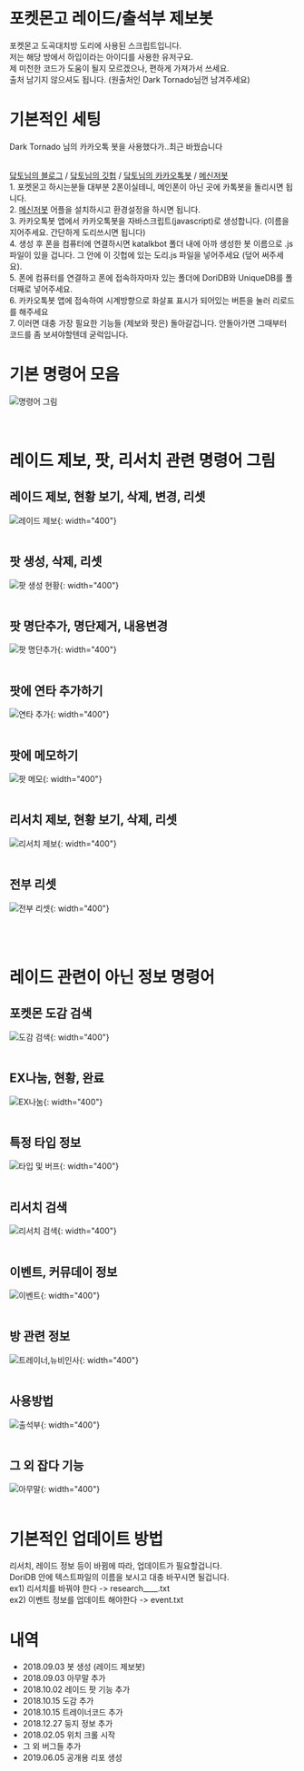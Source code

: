 # 포켓몬고 레이드/출석부 제보봇
포켓몬고 도곡대치방 도리에 사용된 스크립트입니다.<br>
저는 해당 방에서 하입이라는 아이디를 사용한 유저구요.<br>
제 미천한 코드가 도움이 될지 모르겠으나, 편하게 가져가서 쓰세요.<br>
출처 남기지 않으셔도 됩니다. (원출처인 Dark Tornado님껀 남겨주세요)



# 기본적인 세팅
Dark Tornado 님의 카카오톡 봇을 사용했다가..최근 바꿨습니다

<br>[닼토님의 블로그](https://m.blog.naver.com/PostView.nhn?blogId=dt3141592&logNo=221213789127&proxyReferer=https%3A%2F%2Fwww.google.com%2F) / [닼토님의 깃헙](https://github.com/DarkTornado) / [닼토님의 카카오톡봇](https://play.google.com/store/apps/details?id=com.darktornado.kakaobot&hl=ko) / [메신저봇](https://play.google.com/store/apps/details?id=com.xfl.kakaotalkbot)
<br>1. 포켓몬고 하시는분들 대부분 2폰이실테니, 메인폰이 아닌 곳에 카톡봇을 돌리시면 됩니다.
<br>2. [메신저봇](https://play.google.com/store/apps/details?id=com.xfl.kakaotalkbot) 어플을 설치하시고 환경설정을 하시면 됩니다.
<br>3. 카카오톡봇 앱에서 카카오톡봇을 자바스크립트(javascript)로 생성합니다. (이름을 지어주세요. 간단하게 도리쓰시면 됩니다)
<br>4. 생성 후 폰을 컴퓨터에 연결하시면 katalkbot 폴더 내에 아까 생성한 봇 이름으로 .js파일이 있을 겁니다. 그 안에 이 깃헙에 있는 도리.js 파일을 넣어주세요 (덮어 써주세요).
<br>5. 폰에 컴퓨터를 연결하고 폰에 접속하자마자 있는 폴더에 DoriDB와 UniqueDB를 폴더째로 넣어주세요.
<br>6. 카카오톡봇 앱에 접속하여 시계방향으로 화살표 표시가 되어있는 버튼을 눌러 리로드를 해주세요
<br>7. 이러면 대충 가장 필요한 기능들 (제보와 팟은) 돌아갈겁니다. 안돌아가면 그때부터 코드를 좀 보셔야할텐데 굳럭입니다.

# 기본 명령어 모음
![명령어 그림](https://user-images.githubusercontent.com/24535854/61105750-d15bc900-a4b5-11e9-86d2-26720aa9919f.png)
<br><br><br>
# 레이드 제보, 팟, 리서치 관련 명령어 그림
## 레이드 제보, 현황 보기, 삭제, 변경, 리셋
![레이드 제보](https://user-images.githubusercontent.com/24535854/61105452-ed129f80-a4b4-11e9-99d3-d22fe9c8138b.jpg){: width="400"}<br><br>
## 팟 생성, 삭제, 리셋
![팟 생성 현황](https://user-images.githubusercontent.com/24535854/61105450-ed129f80-a4b4-11e9-8e1d-76d119e0ed99.jpg){: width="400"}<br><br>
## 팟 명단추가, 명단제거, 내용변경
![팟 명단추가](https://user-images.githubusercontent.com/24535854/61105468-ef74f980-a4b4-11e9-8615-919c20aa3fd3.jpg){: width="400"}<br><br>
## 팟에 연타 추가하기
![연타 추가](https://user-images.githubusercontent.com/24535854/61105460-edab3600-a4b4-11e9-9f12-7cfb9a6eca99.jpg){: width="400"}<br><br>
## 팟에 메모하기
![팟 메모](https://user-images.githubusercontent.com/24535854/61105467-ef74f980-a4b4-11e9-82f7-e809c8cc3812.jpg){: width="400"}<br><br>
## 리서치 제보, 현황 보기, 삭제, 리셋
![리서치 제보 ](https://user-images.githubusercontent.com/24535854/61105457-edab3600-a4b4-11e9-86cf-23a691fdf1a3.jpg){: width="400"}<br><br>
## 전부 리셋
![전부 리셋](https://user-images.githubusercontent.com/24535854/61105463-eedc6300-a4b4-11e9-9fd8-9f75edd8152c.jpg){: width="400"}<br><br>
<br><br>
# 레이드 관련이 아닌 정보 명령어
## 포켓몬 도감 검색
![도감 검색](https://user-images.githubusercontent.com/24535854/61105451-ed129f80-a4b4-11e9-8c25-4df2fedd7a53.jpg){: width="400"}<br><br>
## EX나눔, 현황, 완료
![EX나눔](https://user-images.githubusercontent.com/24535854/61105434-dff5b080-a4b4-11e9-8829-6900eccf8a77.jpg){: width="400"}<br><br>
## 특정 타입 정보
![타입 및 버프](https://user-images.githubusercontent.com/24535854/61105465-eedc6300-a4b4-11e9-9c65-3dbfe9bbf8e2.jpg){: width="400"}<br><br>
## 리서치 검색
![리서치 검색](https://user-images.githubusercontent.com/24535854/61105455-ed129f80-a4b4-11e9-82e0-2353637cb121.jpg){: width="400"}<br><br>
## 이벤트, 커뮤데이 정보
![이벤트](https://user-images.githubusercontent.com/24535854/61105462-ee43cc80-a4b4-11e9-9b09-5655c4603529.jpg){: width="400"}<br><br>
## 방 관련 정보
![트레이너,뉴비인사](https://user-images.githubusercontent.com/24535854/61105466-eedc6300-a4b4-11e9-8adb-8513e9e4f469.jpg){: width="400"}<br><br>
## 사용방법
![출석부](https://user-images.githubusercontent.com/24535854/61105464-eedc6300-a4b4-11e9-96d9-11038f7d70eb.jpg){: width="400"}<br><br>
## 그 외 잡다 기능
![아무말](https://user-images.githubusercontent.com/24535854/61105459-edab3600-a4b4-11e9-9f68-a8f801e8862b.jpg){: width="400"}<br><br>


# 기본적인 업데이트 방법
리서치, 레이드 정보 등이 바뀜에 따라, 업데이트가 필요할겁니다.<br>
DoriDB 안에 텍스트파일의 이름을 보시고 대충 바꾸시면 될겁니다.<br>
ex1) 리서치를 바꿔야 한다 -> research____.txt<br>
ex2) 이벤트 정보를 업데이트 해야한다 -> event.txt<br>

# 내역
- 2018.09.03 봇 생성 (레이드 제보봇)<br>
- 2018.09.03 아무말 추가<br>
- 2018.10.02 레이드 팟 기능 추가<br>
- 2018.10.15 도감 추가<br>
- 2018.10.15 트레이너코드 추가<br>
- 2018.12.27 둥지 정보 추가<br>
- 2018.02.05 위치 크롤 시작<br>
- 그 외 버그들 추가<br>
- 2019.06.05 공개용 리포 생성<br>